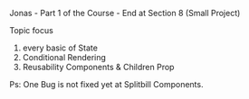 Jonas - Part 1 of the Course - End at Section 8 (Small Project)

Topic focus
1. every basic of State
2. Conditional Rendering
3. Reusability Components & Children Prop

Ps: One Bug is not fixed yet at Splitbill Components.
